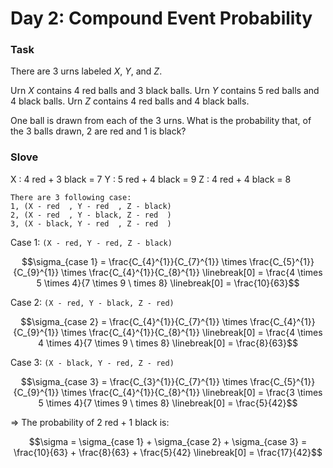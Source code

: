 # Day 2: Compound Event Probability


### Task

There are $`3`$ urns labeled $`X`$, $`Y`$, and $`Z`$.

Urn $`X`$ contains $`4`$ red balls and $`3`$ black balls.
Urn $`Y`$ contains $`5`$ red balls and $`4`$ black balls.
Urn $`Z`$ contains $`4`$ red balls and $`4`$ black balls.

One ball is drawn from each of the $`3`$ urns. What is the probability that, of the $`3`$ balls drawn, $`2`$ are red and $`1`$ is black?

### Slove

X : 4 red + 3 black = 7
Y : 5 red + 4 black = 9
Z : 4 red + 4 black = 8

```
There are 3 following case:
1, (X - red  , Y - red  , Z - black)
2, (X - red  , Y - black, Z - red  )
3, (X - black, Y - red  , Z - red  )
```
Case 1: `(X - red, Y - red, Z - black)`
```math
\sigma_{case 1} = \frac{C_{4}^{1}}{C_{7}^{1}} \times \frac{C_{5}^{1}}{C_{9}^{1}} \times \frac{C_{4}^{1}}{C_{8}^{1}} \linebreak[0]
                = \frac{4 \times 5 \times 4}{7 \times 9 \ times 8} \linebreak[0]
                = \frac{10}{63}
```

Case 2: `(X - red, Y - black, Z - red)`
```math
\sigma_{case 2} = \frac{C_{4}^{1}}{C_{7}^{1}} \times \frac{C_{4}^{1}}{C_{9}^{1}} \times \frac{C_{4}^{1}}{C_{8}^{1}} \linebreak[0]
                = \frac{4 \times 4 \times 4}{7 \times 9 \ times 8} \linebreak[0]
                = \frac{8}{63}
```

Case 3: `(X - black, Y - red, Z - red)`
```math
\sigma_{case 3} = \frac{C_{3}^{1}}{C_{7}^{1}} \times \frac{C_{5}^{1}}{C_{9}^{1}} \times \frac{C_{4}^{1}}{C_{8}^{1}} \linebreak[0]
                = \frac{3 \times 5 \times 4}{7 \times 9 \ times 8} \linebreak[0]
                = \frac{5}{42}
```

=> The probability of 2 red + 1 black is:

```math
\sigma = \sigma_{case 1} + \sigma_{case 2} + \sigma_{case 3} = \frac{10}{63} + \frac{8}{63} + \frac{5}{42} \linebreak[0]
       = \frac{17}{42}
```

